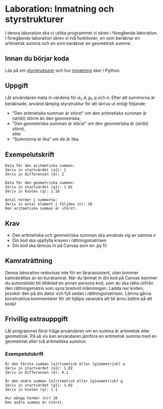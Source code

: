 # Laboration: Inmatning och styrstrukturer

I denna laboration ska vi utöka programmet vi skrev i föregående laboration.
I föregående laboration skrev vi två funktioner, en som beräknar en aritmetisk 
summa och en som beräknar en geometrisk summa.

## Innan du börjar koda

Läs på om [styrstrukturer][styrstrukturer] och hur [inmatning][inmatning] sker i Python.

[styrstrukturer]: https://docs.python.org/3/reference/compound_stmts.html#
[inmatning]: https://docs.python.org/3/library/functions.html#input

## Uppgift

Låt användaren mata in värdena för $a_1, d, g_1, q$ och $n$. Efter att summorna 
är beräknade, använd lämplig styrstruktur för att skriva ut enligt följande:

- "Den aritmetiska summan är störst" om den aritmetiska summan är (strikt) 
  större än den geometriska,
- "Den geometriska summan är störst" om den geometriska är (strikt) störst,  
  eller
- "Summorna är lika" om de är lika.

## Exempelutskrift
```
Data för den aritmetiska summan:
Skriv in startvärdet (a1): 1
Skriv in differensen (d): 2

Data för den geometriska summan:
Skriv in startvärdet (g1): 1.01
Skriv in kvoten (q): 1.10

Antal termer i summorna:
Skriv in antal element i följden (n): 10
Den aritmetiska summan är störst.
```

## Krav

* Den aritmetiska och geometriska summan ska använda sig av samma $n$
* Din kod ska uppfylla kraven i rättningsmatrisen
* Din kod ska lämnas in på Canvas som en .py fil
 
## Kamraträttning

Denna laboration redovisas inte för en lärarassistent, utan kommer kamraträttas av en kurskamrat. När du lämnat in din kod på Canvas kommer du automatiskt bli tilldelad en annan persons kod, som du ska rätta utifrån den rättningsmatris som syns bredvid inlämningen. Ladda ner koden, provkör den på din dator och fyll sedan i rättningsmatrisen. Lämna gärna konstruktiva kommentarer för att hjälpa varandra att bli ännu bättre på att koda!

## Frivillig extrauppgift

Låt programmet först fråga användaren om en summa är aritmetisk eller 
geometrisk. På så vis kan användaren jämföra en aritmetisk summa med en 
geometrisk eller två aritmetiska summor.

### Exempelutskrift
```
Är den första summan [a]rtimetisk eller [g]eometrisk? a
Skriv in startvärdet (a1): 1.02
Skriv in differensen (d): 0.1

Är den andra summan [a]ritmetisk eller [g]eometrisk? g
Skriv in startvärdet (g1): 1.02
Skriv in kvoten (q): 1.1

Hur många termer (n)? 10
Den andra summan är störst.
```
